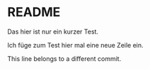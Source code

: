 # README

Das hier ist nur ein kurzer Test.


Ich füge zum Test hier mal eine neue Zeile ein.







This line belongs to a different commit.
